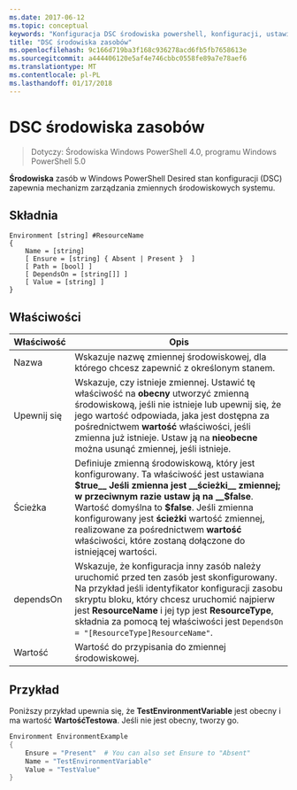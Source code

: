 ```yaml
---
ms.date: 2017-06-12
ms.topic: conceptual
keywords: "Konfiguracja DSC środowiska powershell, konfiguracji, ustawienia"
title: "DSC środowiska zasobów"
ms.openlocfilehash: 9c166d719ba3f168c936278acd6fb5fb7658613e
ms.sourcegitcommit: a444406120e5af4e746cbbc0558fe89a7e78aef6
ms.translationtype: MT
ms.contentlocale: pl-PL
ms.lasthandoff: 01/17/2018
---
```

# <a name="dsc-environment-resource"></a>DSC środowiska zasobów

> Dotyczy: Środowiska Windows PowerShell 4.0, programu Windows PowerShell 5.0

__Środowiska__ zasób w Windows PowerShell Desired stan konfiguracji (DSC) zapewnia mechanizm zarządzania zmiennych środowiskowych systemu.

## <a name="syntax"></a>Składnia
``` mof
Environment [string] #ResourceName
{
    Name = [string]
    [ Ensure = [string] { Absent | Present }  ]
    [ Path = [bool] ]
    [ DependsOn = [string[]] ]
    [ Value = [string] ]
}
```

## <a name="properties"></a>Właściwości

|  Właściwość  |  Opis   | 
|---|---| 
| Nazwa| Wskazuje nazwę zmiennej środowiskowej, dla którego chcesz zapewnić z określonym stanem.| 
| Upewnij się| Wskazuje, czy istnieje zmiennej. Ustawić tę właściwość na __obecny__ utworzyć zmienną środowiskową, jeśli nie istnieje lub upewnij się, że jego wartość odpowiada, jaka jest dostępna za pośrednictwem __wartość__ właściwości, jeśli zmienna już istnieje. Ustaw ją na __nieobecne__ można usunąć zmiennej, jeśli istnieje.| 
| Ścieżka| Definiuje zmienną środowiskową, który jest konfigurowany. Ta właściwość jest ustawiana __$true__ Jeśli zmienna jest __ścieżki__ zmiennej; w przeciwnym razie ustaw ją na __$false__. Wartość domyślna to __$false__. Jeśli zmienna konfigurowany jest __ścieżki__ wartość zmiennej, realizowane za pośrednictwem __wartość__ właściwości, które zostaną dołączone do istniejącej wartości.| 
| dependsOn | Wskazuje, że konfiguracja inny zasób należy uruchomić przed ten zasób jest skonfigurowany. Na przykład jeśli identyfikator konfiguracji zasobu skryptu bloku, który chcesz uruchomić najpierw jest __ResourceName__ i jej typ jest __ResourceType__, składnia za pomocą tej właściwości jest `DependsOn = "[ResourceType]ResourceName"`.| 
| Wartość| Wartość do przypisania do zmiennej środowiskowej.| 

## <a name="example"></a>Przykład

Poniższy przykład upewnia się, że __TestEnvironmentVariable__ jest obecny i ma wartość __WartośćTestowa__. Jeśli nie jest obecny, tworzy go.

```powershell
Environment EnvironmentExample
{
    Ensure = "Present"  # You can also set Ensure to "Absent"
    Name = "TestEnvironmentVariable"
    Value = "TestValue"
}
```

